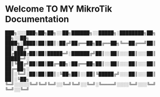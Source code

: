 # Welcome TO MY MikroTik Documentation


███╗░░░███╗██╗██╗░░██╗██████╗░░█████╗░████████╗██╗██╗░░██╗
████╗░████║██║██║░██╔╝██╔══██╗██╔══██╗╚══██╔══╝██║██║░██╔╝
██╔████╔██║██║█████═╝░██████╔╝██║░░██║░░░██║░░░██║█████═╝░
██║╚██╔╝██║██║██╔═██╗░██╔══██╗██║░░██║░░░██║░░░██║██╔═██╗░
██║░╚═╝░██║██║██║░╚██╗██║░░██║╚█████╔╝░░░██║░░░██║██║░╚██╗
╚═╝░░░░░╚═╝╚═╝╚═╝░░╚═╝╚═╝░░╚═╝░╚════╝░░░░╚═╝░░░╚═╝╚═╝░░╚═╝

